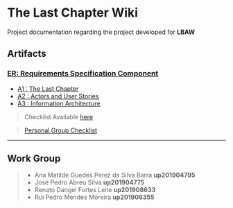 # **The Last Chapter Wiki**

Project documentation regarding the project developed for **LBAW**

## **Artifacts**

### [ER: Requirements Specification Component](firstDelivery)

* [A1 : The Last Chapter](firstDelivery#a1-online-shop-‘the-last-chapter’)
* [A2 : Actors and User Stories](firstDelivery#a2-actors-and-user-stories)
* [A3 : Information Architecture](firstDelivery#a3-information-architecture)


> Checklist Available [here](https://docs.google.com/spreadsheets/d/1XEtNUQIaNC17TGOuskqaxAFwLuNCY5szVM82XTTu-h4/edit#gid=537406521)

> [Personal Group Checklist ](pCheck)
---
## **Work Group**

>* Ana Matilde Guedes Perez da Silva Barra **up201904795**
>* José Pedro Abreu Silva **up201904775**
>* Renato Dangel Fortes Leite **up201908633**
>* Rui Pedro Mendes Moreira **up201906355**
